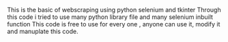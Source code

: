 This is the basic of webscraping using python selenium and tkinter
Through this code i tried to use many python library file and many selenium inbuilt function
This code is free to use for every one , anyone can use it, modify it and manuplate this code.
